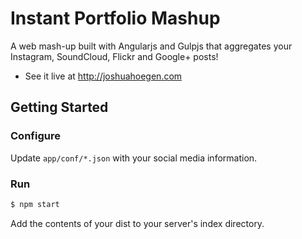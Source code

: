 # Instant Portfolio Mashup
A web mash-up built with Angularjs and Gulpjs that aggregates your Instagram, SoundCloud, Flickr and Google+ posts!
- See it live at http://joshuahoegen.com

## Getting Started

### Configure
Update ```app/conf/*.json``` with your social media information.

### Run
```javascript
$ npm start
```
Add the contents of your dist to your server's index directory.
